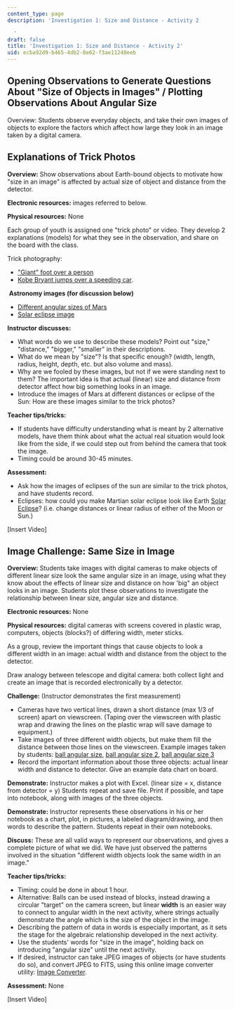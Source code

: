 ```yaml
---
content_type: page
description: 'Investigation 1: Size and Distance - Activity 2

  '
draft: false
title: 'Investigation 1: Size and Distance - Activity 2'
uid: ecba92d9-b465-4db2-8e62-f3ae11248eeb
---
```

## **Opening Observations to Generate Questions About "Size of Objects in Images" / Plotting Observations About Angular Size**

Overview: Students observe everyday objects, and take their own images of objects to explore the factors which affect how large they look in an image taken by a digital camera.

## **Explanations of Trick Photos**

**Overview:** Show observations about Earth-bound objects to motivate how "size in an image" is affected by actual size of object and distance from the detector.

**Electronic resources:** images referred to below.

**Physical resources:** None

Each group of youth is assigned one "trick photo" or video. They develop 2 explanations (models) for what they see in the observation, and share on the board with the class.

Trick photography:

- ["Giant" foot over a person](http://www.lib.unc.edu/blogs/morton/index.php/2007/11/amazing-trick-photography/) 
- [Kobe Bryant jumps over a speeding car](http://www.youtube.com/watch?feature=player_embedded&v=BIWeEFV59d4).

 **Astronomy images (for discussion below)**

- [Different angular sizes of Mars](http://www.astronet.ru/db/msg/1228751/eng/) 
- [Solar eclipse image](http://i.telegraph.co.uk/multimedia/archive/01559/china-sequence_1559762b.jpg) 

**Instructor discusses:**

- What words do we use to describe these models? Point out "size," "distance," "bigger," "smaller" in their descriptions.
- What do we mean by "size"? Is that specific enough? (width, length, radius, height, depth, etc. but also volume and mass).
- Why are we fooled by these images, but not if we were standing next to them? The important idea is that actual (linear) size and distance from detector affect how big something looks in an image.
- Introduce the images of Mars at different distances or eclipse of the Sun: How are these images similar to the trick photos?

**Teacher tips/tricks:**

- If students have difficulty understanding what is meant by 2 alternative models, have them think about what the actual real situation would look like from the side, if we could step out from behind the camera that took the image.
- Timing could be around 30-45 minutes.

**Assessment:**

- Ask how the images of eclipses of the sun are similar to the trick photos, and have students record.
- Eclipses: how could you make Martian solar eclipse look like Earth [Solar Eclipse](http://www.lpl.arizona.edu/~lemmon/mer/deimos_transit_420a.gif)? (i.e. change distances or linear radius of either of the Moon or Sun.)

\[Insert Video\]

## **Image Challenge: Same Size in Image**

**Overview:** Students take images with digital cameras to make objects of different linear size look the same angular size in an image, using what they know about the effects of linear size and distance on how 'big" an object looks in an image. Students plot these observations to investigate the relationship between linear size, angular size and distance.

**Electronic resources:** None

**Physical resources:** digital cameras with screens covered in plastic wrap, computers, objects (blocks?) of differing width, meter sticks.

As a group, review the important things that cause objects to look a different width in an image: actual width and distance from the object to the detector.

Draw analogy between telescope and digital camera: both collect light and create an image that is recorded electronically by a detector.

**Challenge:** (Instructor demonstrates the first measurement)

- Cameras have two vertical lines, drawn a short distance (max 1/3 of screen) apart on viewscreen. (Taping over the viewscreen with plastic wrap and drawing the lines on the plastic wrap will save damage to equipment.)
- Take images of three different width objects, but make them fill the distance between those lines on the viewscreen. Example images taken by students: [ball angular size](https://old.ocw.mit.edu/high-school/physics/chandra-astrophysics-institute/investigation-1-size-and-distance/image-gallery-1/MITHFH_chandra_inv1_bl_ang.jpg), [ball angular size 2](https://old.ocw.mit.edu/high-school/physics/chandra-astrophysics-institute/investigation-1-size-and-distance/image-gallery-1/MITHFH_chandra_inv1_bl_ang2.jpg), [ball angular size 3](https://old.ocw.mit.edu/high-school/physics/chandra-astrophysics-institute/investigation-1-size-and-distance/image-gallery-1/MITHFH_chandra_inv1_bl_ang3.jpg)
- Record the important information about those three objects: actual linear width and distance to detector. Give an example data chart on board.

**Demonstrate:** Instructor makes a plot with Excel. (linear size = x, distance from detector = y) Students repeat and save file. Print if possible, and tape into notebook, along with images of the three objects.

**Demonstrate:** Instructor represents these observations in his or her notebook as a chart, plot, in pictures, a labeled diagram/drawing, and then words to describe the pattern. Students repeat in their own notebooks.

**Discuss:** These are all valid ways to represent our observations, and gives a complete picture of what we did. We have just observed the patterns involved in the situation "different width objects look the same width in an image."

**Teacher tips/tricks:**

- Timing: could be done in about 1 hour.
- Alternative: Balls can be used instead of blocks, instead drawing a circular "target" on the camera screen, but linear **width** is an easier way to connect to angular width in the next activity, where strings actually demonstrate the angle which is the size of the object in the image.
- Describing the pattern of data in words is especially important, as it sets the stage for the algebraic relationship developed in the next activity.
- Use the students' words for "size in the image", holding back on introducing "angular size" until the next activity.
- If desired, instructor can take JPEG images of objects (or have students do so), and convert JPEG to FITS, using this online image converter utility: [Image Converter](http://www.online-utility.org/image_converter.jsp?outputType=FITS).

**Assessment:** None

\[Insert Video\]